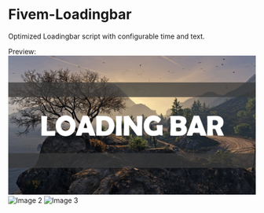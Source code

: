 # Fivem-Loadingbar
Optimized Loadingbar script with configurable time and text.

Preview:
![Image 1](/Assynu_Loadingbar/Showcase/Loadingbar.png)
![Image 2](/Assynu_Loadingbar/taskbar_showcase_1.png)
![Image 3](/Assynu_Loadingbar/taskbar_showcase_2.png)
